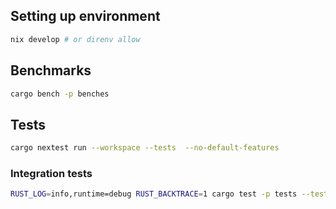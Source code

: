 ## Setting up environment
```sh
nix develop # or direnv allow
```

## Benchmarks
```sh
cargo bench -p benches
```

## Tests
```sh
cargo nextest run --workspace --tests  --no-default-features
```

### Integration tests
```sh
RUST_LOG=info,runtime=debug RUST_BACKTRACE=1 cargo test -p tests --tests -- --nocapture
```
